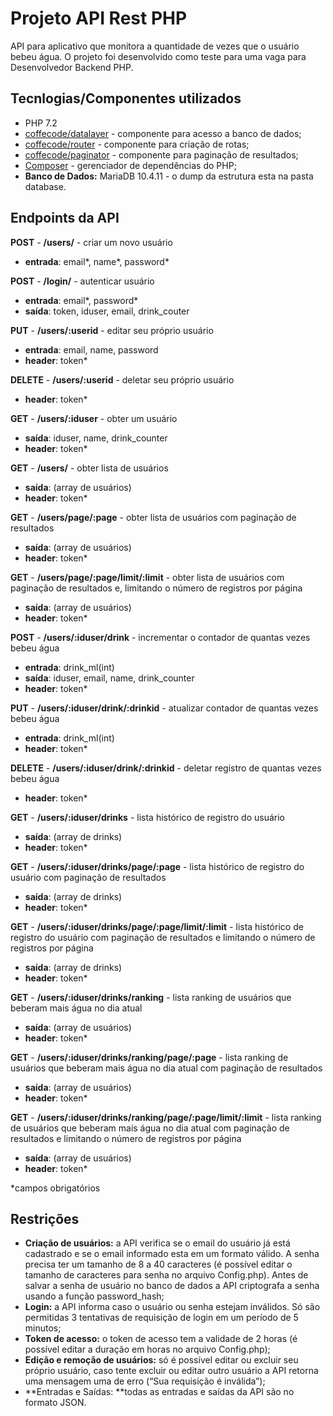 # Projeto API Rest PHP
API para aplicativo que monitora a quantidade de vezes que o usuário bebeu água. O projeto foi desenvolvido como teste para uma vaga para Desenvolvedor Backend PHP.

## Tecnlogias/Componentes utilizados
- PHP 7.2
- [coffecode/datalayer](https://github.com/robsonvleite/datalayer "coffecode/datalayer") - componente para acesso a banco de dados;
- [coffecode/router](https://github.com/robsonvleite/router "coffecode/router") - componente para criação de rotas;
- [coffecode/paginator](https://github.com/robsonvleite/paginator "coffecode/paginator") - componente para paginação de resultados;
- [Composer](https://getcomposer.org/ "Composer") - gerenciador de dependências do PHP;
- **Banco de Dados:** MariaDB 10.4.11 - o dump da estrutura esta na pasta database.

## Endpoints da API
**POST** - **/users/** - criar um novo usuário
- **entrada**: email*, name*, password*

**POST** - **/login/** - autenticar usuário
- **entrada**: email*, password*
- **saída**: token, iduser, email, drink_couter

**PUT** - **/users/:userid** - editar seu próprio usuário
- **entrada**: email, name, password
- **header**: token*

**DELETE** - **/users/:userid** - deletar seu próprio usuário
- **header**: token*

**GET** - **/users/:iduser** - obter um usuário
- **saída**: iduser, name, drink_counter
- **header**: token*

**GET** - **/users/** - obter lista de usuários
- **saída**: (array de usuários)
- **header**: token*

**GET** - **/users/page/:page** - obter lista de usuários com paginação de resultados
- **saída**: (array de usuários)
- **header**: token*

**GET** - **/users/page/:page/limit/:limit** - obter lista de usuários com paginação de resultados e, limitando o número de registros por página
- **saída**: (array de usuários)
- **header**: token*

**POST** - **/users/:iduser/drink** - incrementar o contador de quantas vezes bebeu água
- **entrada**: drink_ml(int)
- **saída**: iduser, email, name, drink_counter
- **header**: token*

**PUT** - **/users/:iduser/drink/:drinkid** - atualizar contador de quantas vezes bebeu água
- **entrada**: drink_ml(int)
- **header**: token*

**DELETE** - **/users/:iduser/drink/:drinkid** - deletar registro de quantas vezes bebeu água
- **header**: token*

**GET** - **/users/:iduser/drinks** - lista histórico de registro do usuário
- **saída**: (array de drinks)
- **header**: token*

**GET** - **/users/:iduser/drinks/page/:page** - lista histórico de registro do usuário com paginação de resultados
- **saída**: (array de drinks)
- **header**: token*

**GET** - **/users/:iduser/drinks/page/:page/limit/:limit** - lista histórico de registro do usuário com paginação de resultados e limitando o número de registros por página
- **saída**: (array de drinks)
- **header**: token*

**GET** - **/users/:iduser/drinks/ranking** - lista ranking de usuários que beberam mais água no dia atual
- **saída**: (array de usuários)
- **header**: token*

**GET** - **/users/:iduser/drinks/ranking/page/:page** - lista ranking de usuários que beberam mais água no dia atual com paginação de resultados
- **saída**: (array de usuários)
- **header**: token*

**GET** - **/users/:iduser/drinks/ranking/page/:page/limit/:limit** - lista ranking de usuários que beberam mais água no dia atual com paginação de resultados e limitando o número de registros por página
- **saída**: (array de usuários)
- **header**: token*

*campos obrigatórios

## Restrições
- **Criação de usuários:** a API verifica se o email do usuário já está cadastrado e se o email informado esta em um formato válido. A senha precisa ter um tamanho de 8 a 40 caracteres (é possível editar o tamanho de caracteres para senha no arquivo Config.php). Antes de salvar a senha de usuário no banco de dados a API criptografa a senha usando a função password_hash;
- **Login:** a API informa caso o usuário ou senha estejam inválidos. Só são permitidas 3 tentativas de requisição de login em um período de 5 minutos;
- **Token de acesso:** o token de acesso tem a validade de 2 horas (é possível editar a duração em horas no arquivo Config.php);
- **Edição e remoção de usuários:** só é possível editar ou excluir seu próprio usuário, caso tente excluir ou editar outro usuário a API retorna uma mensagem uma de erro (“Sua requisição é inválida”);
- **Entradas e Saídas: **todas as entradas e saídas da API são no formato JSON.